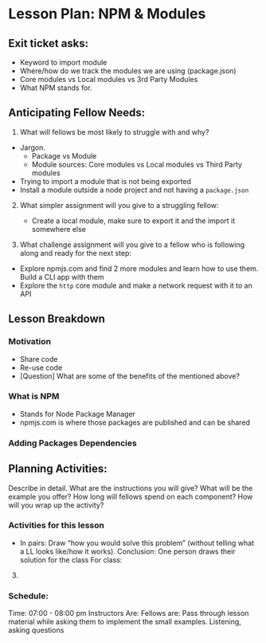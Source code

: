 # Lesson Plan: NPM & Modules

## Exit ticket asks:
* Keyword to import module
* Where/how do we track the modules we are using (package.json)
* Core modules vs Local modules vs 3rd Party Modules
* What NPM stands for.


## Anticipating Fellow Needs:

1. What will fellows be most likely to struggle with and why? 

* Jargon. 
  * Package vs Module 
  * Module sources: Core modules vs Local modules vs Third Party modules
* Trying to import a module that is not being exported
* Install a module outside a node project and not having a `package.json`

2. What simpler assignment will you give to a struggling fellow: 
   * Create a local module, make sure to export it and the import it somewhere else 

3. What challenge assignment will you give to a fellow who is following along and ready for the next step: 
  * Explore npmjs.com and find 2 more modules and learn how to use them. Build a CLI app with them
  * Explore the `http` core module and make a network request with it to an API

## Lesson Breakdown

### Motivation
  * Share code
  * Re-use code
  * [Question] What are some of the benefits of the mentioned above?

### What is NPM
  * Stands for Node Package Manager
  * npmjs.com is where those packages are published and can be shared

### Adding Packages Dependencies

## Planning Activities:

Describe in detail. What are the instructions you will give? What will be the example you offer? How long will fellows spend on each component? How will you wrap up the activity?

### Activities for this lesson 

* In pairs: Draw “how you would solve this problem” (without telling what a LL looks like/how it works). Conclusion: One person draws their solution for the class
For class: 
3.

### Schedule: 

Time: 07:00 - 08:00 pm
Instructors Are:
Fellows are:
Pass through lesson material while asking them to implement the small examples.
Listening, asking questions


